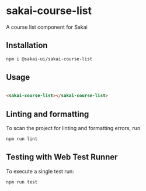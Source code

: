 # sakai-course-list

A course list component for Sakai

## Installation

```bash
npm i @sakai-ui/sakai-course-list
```

## Usage

```html

<sakai-course-list></sakai-course-list>

```

## Linting and formatting

To scan the project for linting and formatting errors, run

```bash
npm run lint
```

## Testing with Web Test Runner

To execute a single test run:

```bash
npm run test
```
